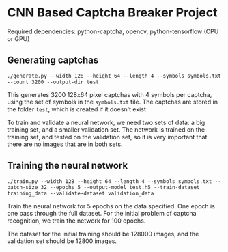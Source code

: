 # CNN Based Captcha Breaker Project

Required dependencies: python-captcha, opencv, python-tensorflow (CPU or GPU)


## Generating captchas

```
./generate.py --width 128 --height 64 --length 4 --symbols symbols.txt --count 3200 --output-dir test
```

This generates 3200 128x64 pixel captchas with 4 symbols per captcha, using the set of symbols in the `symbols.txt` file.
The captchas are stored in the folder `test`, which is created if it doesn't exist

To train and validate a neural network, we need two sets of data: a big training set, and a smaller validation set.
The network is trained on the training set, and tested on the validation set, so it is very important that there are no images that are in both sets.

## Training the neural network

```
./train.py --width 128 --height 64 --length 4 --symbols symbols.txt --batch-size 32 --epochs 5 --output-model test.h5 --train-dataset training_data --validate-dataset validation_data
```

Train the neural network for 5 epochs on the data specified. One epoch is one pass through the full dataset.
For the initial problem of captcha recognition, we train the network for 100 epochs.

The dataset for the initial training should be 128000 images, and the validation set should be 12800 images.

